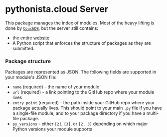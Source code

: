 # pythonista.cloud Server
This package manages the index of modules. Most of the heavy lifting is done by [`CouchDB`](https://couchdb.apache.org), but the server still contains:
- the entire [website](http://pythonista.cloud/)
- A Python script that enforces the structure of packages as they are submitted.

### Package structure
Packages are represented as JSON. The following fields are supported in your module's JSON file:
- `name` (required) - the name of your module
- `url` (required) - a link pointing to the GitHub repo where your module lives
- `entry_point` (required) - the path inside your GitHub repo where your package actually lives. This should point to your main `.py` file if you have a single-file module, and to your package directory if you have a multi-file package.
- `py_versions` - either `[2]`, `[3]`, or `[2, 3]` depending on which major Python versions your module supports
